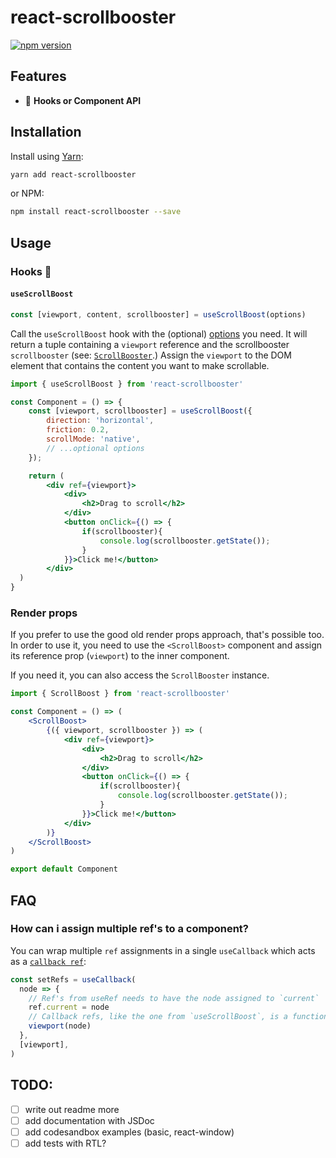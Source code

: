 # react-scrollbooster

[![npm version](https://badge.fury.io/js/react-scrollbooster.svg)](https://badge.fury.io/js/react-scrollbooster)

## Features

- 🎣 **Hooks or Component API**

## Installation

Install using [Yarn](https://yarnpkg.com):

```sh
yarn add react-scrollbooster
```

or NPM:

```sh
npm install react-scrollbooster --save
```

## Usage

### Hooks 🎣

#### `useScrollBoost`

```js
const [viewport, content, scrollbooster] = useScrollBoost(options)
```

Call the `useScrollBoost` hook with the (optional)
[options](#options) you need. It will return a tuple containing a `viewport` reference and the
scrollbooster `scrollbooster` (see:
[`ScrollBooster`](https://github.com/ilyashubin/scrollbooster).)
Assign the `viewport` to the DOM element that contains the content you want to make scrollable.

```jsx
import { useScrollBoost } from 'react-scrollbooster'

const Component = () => {
    const [viewport, scrollbooster] = useScrollBoost({
        direction: 'horizontal',
        friction: 0.2,
        scrollMode: 'native',
        // ...optional options
    });

    return (
        <div ref={viewport}>
            <div>
                <h2>Drag to scroll</h2>
            </div>
            <button onClick={() => {
                if(scrollbooster){
                    console.log(scrollbooster.getState());
                }
            }}>Click me!</button>
        </div>
  )
}
```

### Render props

If you prefer to use the good old render props approach, that's possible too. In order to use it, you need to use the `<ScrollBoost>` component and assign its reference prop (`viewport`) to the inner component.

If you need it, you can also access the
`ScrollBooster` instance.

```jsx
import { ScrollBoost } from 'react-scrollbooster'

const Component = () => (
    <ScrollBoost>
        {({ viewport, scrollbooster }) => (
            <div ref={viewport}>
                <div>
                    <h2>Drag to scroll</h2>
                </div>
                <button onClick={() => {
                    if(scrollbooster){
                        console.log(scrollbooster.getState());
                    }
                }}>Click me!</button>
            </div>
        )}
    </ScrollBoost>
)

export default Component
```

## FAQ

### How can i assign multiple ref's to a component?

You can wrap multiple `ref` assignments in a single `useCallback` which acts as a [`callback ref`]('https://reactjs.org/docs/hooks-faq.html#how-can-i-measure-a-dom-node'):

```js
const setRefs = useCallback(
  node => {
    // Ref's from useRef needs to have the node assigned to `current`
    ref.current = node
    // Callback refs, like the one from `useScrollBoost`, is a function that takes the node as an argument
    viewport(node)
  },
  [viewport],
)
```

## TODO:

- [ ] write out readme more
- [ ] add documentation with JSDoc
- [ ] add codesandbox examples (basic, react-window)
- [ ] add tests with RTL?
